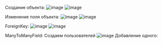 Создание объекта:
![image](https://github.com/user-attachments/assets/f756978a-ae43-4d97-b69e-10940943e776)
![image](https://github.com/user-attachments/assets/24ba6fa8-87a1-44c4-a445-0982fe7be445)

Изменение поля объекта:
![image](https://github.com/user-attachments/assets/aebe7d83-21b6-4a51-a74c-29505244b3a9)
![image](https://github.com/user-attachments/assets/fe20c2d9-42a5-4bc6-9c35-566a6ad045e4)

ForeignKey:
![image](https://github.com/user-attachments/assets/ce66225a-1d8c-4872-892a-9130f20f12c4)
![image](https://github.com/user-attachments/assets/aaa7907c-fdbc-401f-8b0f-2e7ae433302e)

ManyToManyField:
Создаем пользователей
![image](https://github.com/user-attachments/assets/3c09df74-c580-430f-9fb6-1bf9c9bedae9)
Добавление одного:


